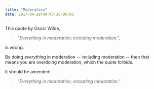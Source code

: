 ```yaml
---
title: "Moderation"
date: 2017-04-29T09:43:35-06:00
---
```


This quote by Oscar Wilde,

> *"Everything in moderation, including moderation."*,

is wrong.

By doing *everything* in moderation -- including moderation -- then that means you are overdoing moderation, which the quote forbids. 

It should be amended:

> *"Everything in moderation, excepting moderation."*


